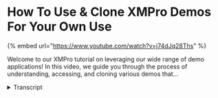 # How To Use & Clone XMPro Demos For Your Own Use
{% embed url="https://www.youtube.com/watch?v=j74dJq28Ths" %}



Welcome to our XMPro tutorial on leveraging our wide range of demo applications! In this video, we guide you through the process of understanding, accessing, and cloning various demos that...
<details>
<summary>Transcript</summary>Welcome to our XMPro tutorial on leveraging our wide range of demo applications! In this video, we guide you through the process of understanding, accessing, and cloning various demos that...
now the reason why you are seeing so

many options in here is what we did is

we loaded all these examples these are

examples that we put in here that we've

configured previously

for other customers other partners or

just some scenarios to to help explain

some of the things that we've

we've put together it's also used as a

starting point

so for instance if you go into any one

of these so let's say you go to the heat

exchanger one over here

and you like the look and feel of this

app you have access to it you'll see

it's got live data coming through it's

got recommendations here it's got a

chart down the bottom let's say you like

it and you want to use this app and just

extend it and add onto it you can do

that

how you do that is you see the pencil

over here

you click the edit every single one of

you has read read access to this which

means you can click the pencil what that

means is you'll be able to open the app

but you can't edit it that means you

can't break it so don't don't worry

about well I don't want to go into these

in case I break it or you know make a

change you can't do that

if it's published it can't be edited

however you can actually have a look at

how it was configured so for instance

you can see the yellow has

um around the box that tells me there's

a data source on it if I click that box

and I go to the properties you can see

okay so there's my data source which is

telemetry

I can go to the page date and I can see

well there is my Fields that's in the

data source click the pencil

and the pencil will actually show you

and tell you okay so it's getting it

from that data stream so smart assets

that data stream so now you can go into

the data stream and you can do the same

thing here

you can go into for instance smart

assets

and you can see there is the data stream

you have access to the data stream as

well and you can see there is the data

stream that is actually being used to

pass data through to this particular app

so you can see if I double click this

and it looks very similar to what you

configured this is just using the event

simulator

a broadcast so we can run

recommendations if you do the end-to-end

training it'll show you the Run

recommendations

um and walk through that for you what

you'll see here we're only looking for

one record so I want one end one record

at a time cash per entity and you'll see

asset number is my identifier in here

so you have access to these as well

again read access

once you get comfortable we can give you

right access to to these as well the

other reason why you've got access to

these is you don't have to create the

sort from scratch

so let's say you actually want to use

part of this app and you want to extend

this app if you go here to the main app

view so how I get there is you can

either scroll left or just close this

page

so here is the main app you click more

you can see Cloud you can clone the

whole app

you can do that for any of the apps in

here so as an example let's say you go

into the smart

let's go into this example

let's say you you like some of the

things that were in this particular

example and you want to copy it or clone

it or use it let's say

the pump view so let's have a look at

this view here you'll see there's a 2d

there's some live visuals there's all

the data coming down the bottom here

there's a 3D section as well

you want to use this as a starting point

versus

going from there

now

in this particular view here

to be able to clone it you do the same

thing you click the pencil

and you just go into the Clone section

you can clone the whole app and make

changes to it we've given you access to

a lot of examples because you're a

partner of ours you get access to a few

more things in here so you can clone all

the apps as you want to

you can clone recommendations as well so

on the left you'll see here's

recommendations you can go into there's

a whole bunch of recommendations that

you all have access to as well

same principle applies here you can go

to more and you can clone the

recommendation give it a name that

makes sense to you and then you can play

around with it you can change it see how

it works get comfortable break it delete

it but you can't change the the current

running ones that are there so you don't

have to worry about that

and then the last is obviously the data

streams as well that you also have

access to those that you can clone and

use those from from that perspective the

intent is this is to help you create and

configure apps to get out of the gate

pretty quickly these are not production

[Music]

um

uh you know ready samples if I can call

it that so you can't really take one of

these and go put it into production at a

custom

it's not their intent their intent is to

show you different capabilities

um and and what you can actually work

through and configure

um and go through yeah
</details>